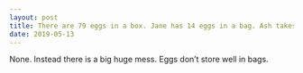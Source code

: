 ```yaml
---
layout: post
title: There are 79 eggs in a box. Jane has 14 eggs in a bag. Ash takes 13 eggs out of the box. How many eggs are left in the bag?
date: 2019-05-13
---
```


<p>None. Instead there is a big huge mess. Eggs don’t store well in bags.</p>
